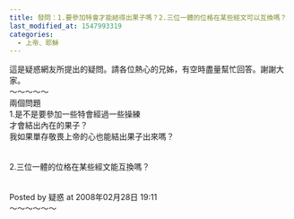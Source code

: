 ```yaml
---
title: 發問：1.要參加特會才能結得出果子嗎？2.三位一體的位格在某些經文可以互換嗎？
last_modified_at: 1547993319
categories:
  - 上帝、耶穌
---
```


這是疑惑網友所提出的疑問。請各位熱心的兄姊，有空時盡量幫忙回答。謝謝大家。<br><!--more-->～～～～～<br>兩個問題<br>1.是不是要參加一些特會經過一些操練<br>才會結出內在的果子？<br>我如果單存敬畏上帝的心也能結出果子出來嗎？<br><br><br>2.三位一體的位格在某些經文能互換嗎？<br><br><br>Posted by 疑惑 at 2008年02月28日 19:11 <br>～～～～～～<br><br>
